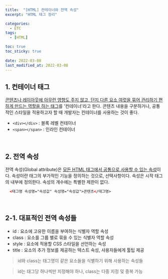 ```yaml
---
title:  "[HTML] 컨테이너와 전역 속성"
excerpt: "HTML 태그 정리"

categories:
  - ETC
tags:
  - [HTML]

toc: true
toc_sticky: true
 
date: 2022-03-08
last_modified_at: 2022-03-08
---
```


## 1. 컨테이너 태그
<u>콘텐츠나 레이아웃에 아무런 영향도 주지 않고, 단지 다른 요소 여럿을 묶어 관리하기 편하게 만드는 역할을 하는 태그</u>를 '컨테이너'라고 한다.
콘텐츠 내용을 구분하거나, 공통적인 스타일을 적용하고자 할 때 개발자는 컨테이너를 사용하는 것이 좋다.

- `<div></div>` : 블록 레벨 컨테이너
- `<span></span>` : 인라인 컨테이너
<br>

## 2. 전역 속성
전역 속성(Global attribute)은 <u>모든 HTML 태그에서 공통으로 사용할 수 있는 속성</u>이다.
속성이란 태그의 부가적인 기능을 정의하는 것으로, 선택사항이다.
속성은 시작 태그의 내부에 정의한다. 속성의 개수에는 특별한 제한이 없다.

```html
  <태그명 속성명="속성값" 속성명="속성값">콘텐츠</태그명>
```
<br>

## 2-1. 대표적인 전역 속성들
- id : 요소에 고유한 이름을 부여하는 식별자 역할 속성
- class : 요소를 그룹 별로 묶을 수 있는 식별자 역할 속성
- style : 요소에 적용할 CSS 스타일을 선언하는 속성
- title : 요소의 추가 정보를 제공하는 텍스트 속성, 사용자들에게 툴팁 제공

> id와 class는 태그명이 같은 요소들을 식별하기 위해 사용하는 속성들

> id는 태그당 하나씩만 지정해야 하나, class는 다중 지정 및 중복 가능
